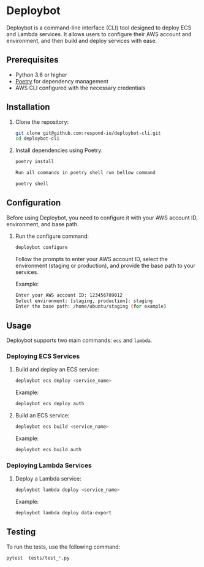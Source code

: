 # Deploybot

Deploybot is a command-line interface (CLI) tool designed to deploy ECS and Lambda services. It allows users to configure their AWS account and environment, and then build and deploy services with ease.

## Prerequisites

* Python 3.6 or higher
* [Poetry](https://python-poetry.org/) for dependency management
* AWS CLI configured with the necessary credentials

## Installation




1. Clone the repository:

   ```bash
   git clone git@github.com:respond-io/deploybot-cli.git
   cd deploybot-cli
   ```
2. Install dependencies using Poetry:

   ```bash
   poetry install
   
   Run all commands in poetry shell run bellow command
   
   poetry shell
   ```

## Configuration

Before using Deploybot, you need to configure it with your AWS account ID, environment, and base path.




1. Run the configure command:

   ```bash
   deploybot configure
   
   ```

   Follow the prompts to enter your AWS account ID, select the environment (staging or production), and provide the base path to your services.

   Example:

   ```bash
   Enter your AWS account ID: 123456789012
   Select environment: [staging, production]: staging
   Enter the base path: /home/ubuntu/staging (for example)
   ```

## Usage

Deploybot supports two main commands: `ecs` and `lambda`.

### Deploying ECS Services




1. Build and deploy an ECS service:

   ```bash
   deploybot ecs deploy <service_name>
   ```

   Example:

   ```bash
   deploybot ecs deploy auth
   ```
2. Build an ECS service:

   ```bash
   deploybot ecs build <service_name>
   ```

   Example:

   ```bash
   deploybot ecs build auth
   ```

### Deploying Lambda Services




1. Deploy a Lambda service:

   ```bash
   deploybot lambda deploy <service_name>
   ```

   Example:

   ```bash
   deploybot lambda deploy data-export
   ```



## Testing

To run the tests, use the following command:

```bash
pytest  tests/test_*.py
```


